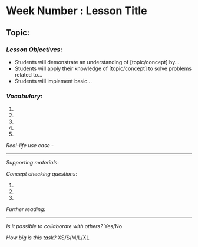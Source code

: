 # **Week Number : Lesson Title**

## Topic:

### _Lesson Objectives_:

- Students will demonstrate an understanding of [topic/concept] by...
- Students will apply their knowledge of [topic/concept] to solve problems related to...
- Students will implement basic...

### _Vocabulary_:

1.
2.
3.
4.
5.

_Real-life use case_ -

---

_Supporting materials_:

_Concept checking questions_:

1.
2.
3.

_Further reading_:

---

_Is it possible to collaborate with others?_
Yes/No

_How big is this task?_
XS/S/M/L/XL
